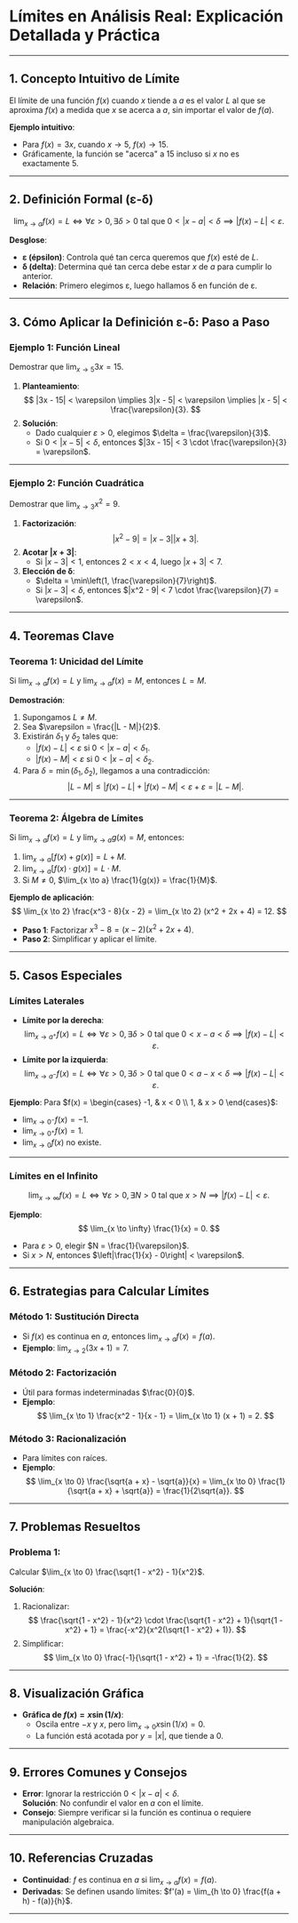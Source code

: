 # Límites en Análisis Real: Explicación Detallada y Práctica

---

## 1. **Concepto Intuitivo de Límite**
El límite de una función $f(x)$ cuando $x$ tiende a $a$ es el valor $L$ al que se aproxima $f(x)$ a medida que $x$ se acerca a $a$, sin importar el valor de $f(a)$.

**Ejemplo intuitivo**:
- Para $f(x) = 3x$, cuando $x \to 5$, $f(x) \to 15$.  
- Gráficamente, la función se "acerca" a 15 incluso si $x$ no es exactamente 5.

---

## 2. **Definición Formal (ε-δ)**
$$
\lim_{x \to a} f(x) = L \iff \forall \varepsilon > 0, \exists \delta > 0 \text{ tal que } 0 < |x - a| < \delta \implies |f(x) - L| < \varepsilon.
$$

**Desglose**:
- **ε (épsilon)**: Controla qué tan cerca queremos que $f(x)$ esté de $L$.
- **δ (delta)**: Determina qué tan cerca debe estar $x$ de $a$ para cumplir lo anterior.
- **Relación**: Primero elegimos ε, luego hallamos δ en función de ε.

---

## 3. **Cómo Aplicar la Definición ε-δ: Paso a Paso**

### **Ejemplo 1: Función Lineal**  
Demostrar que $\lim_{x \to 5} 3x = 15$.

1. **Planteamiento**:
   $$
   |3x - 15| < \varepsilon \implies 3|x - 5| < \varepsilon \implies |x - 5| < \frac{\varepsilon}{3}.
   $$
2. **Solución**:
   - Dado cualquier $\varepsilon > 0$, elegimos $\delta = \frac{\varepsilon}{3}$.
   - Si $0 < |x - 5| < \delta$, entonces $|3x - 15| < 3 \cdot \frac{\varepsilon}{3} = \varepsilon$.

---

### **Ejemplo 2: Función Cuadrática**  
Demostrar que $\lim_{x \to 3} x^2 = 9$.

1. **Factorización**:
   $$
   |x^2 - 9| = |x - 3||x + 3|.
   $$
2. **Acotar $|x + 3|$**:
   - Si $|x - 3| < 1$, entonces $2 < x < 4$, luego $|x + 3| < 7$.
3. **Elección de δ**:
   - $\delta = \min\left(1, \frac{\varepsilon}{7}\right)$.
   - Si $|x - 3| < \delta$, entonces $|x^2 - 9| < 7 \cdot \frac{\varepsilon}{7} = \varepsilon$.

---

## 4. **Teoremas Clave**

### **Teorema 1: Unicidad del Límite**
Si $\lim_{x \to a} f(x) = L$ y $\lim_{x \to a} f(x) = M$, entonces $L = M$.

**Demostración**:
1. Supongamos $L \neq M$.
2. Sea $\varepsilon = \frac{|L - M|}{2}$.
3. Existirán $\delta_1$ y $\delta_2$ tales que:
   - $|f(x) - L| < \varepsilon$ si $0 < |x - a| < \delta_1$.
   - $|f(x) - M| < \varepsilon$ si $0 < |x - a| < \delta_2$.
4. Para $\delta = \min(\delta_1, \delta_2)$, llegamos a una contradicción:
   $$
   |L - M| \leq |f(x) - L| + |f(x) - M| < \varepsilon + \varepsilon = |L - M|.
   $$

---

### **Teorema 2: Álgebra de Límites**
Si $\lim_{x \to a} f(x) = L$ y $\lim_{x \to a} g(x) = M$, entonces:
1. $\lim_{x \to a} [f(x) + g(x)] = L + M$.
2. $\lim_{x \to a} [f(x) \cdot g(x)] = L \cdot M$.
3. Si $M \neq 0$, $\lim_{x \to a} \frac{1}{g(x)} = \frac{1}{M}$.

**Ejemplo de aplicación**:
$$
\lim_{x \to 2} \frac{x^3 - 8}{x - 2} = \lim_{x \to 2} (x^2 + 2x + 4) = 12.
$$
- **Paso 1**: Factorizar $x^3 - 8 = (x - 2)(x^2 + 2x + 4)$.
- **Paso 2**: Simplificar y aplicar el límite.

---

## 5. **Casos Especiales**

### **Límites Laterales**
- **Límite por la derecha**:
  $$
  \lim_{x \to a^+} f(x) = L \iff \forall \varepsilon > 0, \exists \delta > 0 \text{ tal que } 0 < x - a < \delta \implies |f(x) - L| < \varepsilon.
  $$
- **Límite por la izquierda**:
  $$
  \lim_{x \to a^-} f(x) = L \iff \forall \varepsilon > 0, \exists \delta > 0 \text{ tal que } 0 < a - x < \delta \implies |f(x) - L| < \varepsilon.
  $$

**Ejemplo**:
Para $f(x) = \begin{cases} -1, & x < 0 \\ 1, & x > 0 \end{cases}$:
- $\lim_{x \to 0^-} f(x) = -1$.
- $\lim_{x \to 0^+} f(x) = 1$.
- $\lim_{x \to 0} f(x)$ no existe.

---

### **Límites en el Infinito**
$$
\lim_{x \to \infty} f(x) = L \iff \forall \varepsilon > 0, \exists N > 0 \text{ tal que } x > N \implies |f(x) - L| < \varepsilon.
$$

**Ejemplo**:
$$
\lim_{x \to \infty} \frac{1}{x} = 0.
$$
- Para $\varepsilon > 0$, elegir $N = \frac{1}{\varepsilon}$.
- Si $x > N$, entonces $\left|\frac{1}{x} - 0\right| < \varepsilon$.

---

## 6. **Estrategias para Calcular Límites**

### **Método 1: Sustitución Directa**
- Si $f(x)$ es continua en $a$, entonces $\lim_{x \to a} f(x) = f(a)$.
- **Ejemplo**: $\lim_{x \to 2} (3x + 1) = 7$.

### **Método 2: Factorización**
- Útil para formas indeterminadas $\frac{0}{0}$.
- **Ejemplo**:
  $$
  \lim_{x \to 1} \frac{x^2 - 1}{x - 1} = \lim_{x \to 1} (x + 1) = 2.
  $$

### **Método 3: Racionalización**
- Para límites con raíces.
- **Ejemplo**:
  $$
  \lim_{x \to 0} \frac{\sqrt{a + x} - \sqrt{a}}{x} = \lim_{x \to 0} \frac{1}{\sqrt{a + x} + \sqrt{a}} = \frac{1}{2\sqrt{a}}.
  $$

---

## 7. **Problemas Resueltos**

### **Problema 1**:
Calcular $\lim_{x \to 0} \frac{\sqrt{1 - x^2} - 1}{x^2}$.

**Solución**:
1. Racionalizar:
   $$
   \frac{\sqrt{1 - x^2} - 1}{x^2} \cdot \frac{\sqrt{1 - x^2} + 1}{\sqrt{1 - x^2} + 1} = \frac{-x^2}{x^2(\sqrt{1 - x^2} + 1)}.
   $$
2. Simplificar:
   $$
   \lim_{x \to 0} \frac{-1}{\sqrt{1 - x^2} + 1} = -\frac{1}{2}.
   $$

---

## 8. **Visualización Gráfica**
- **Gráfica de $f(x) = x \sin(1/x)$**:
  - Oscila entre $-x$ y $x$, pero $\lim_{x \to 0} x \sin(1/x) = 0$.
  - La función está acotada por $y = |x|$, que tiende a 0.

---

## 9. **Errores Comunes y Consejos**
- **Error**: Ignorar la restricción $0 < |x - a| < \delta$.  
  **Solución**: No confundir el valor en $a$ con el límite.
- **Consejo**: Siempre verificar si la función es continua o requiere manipulación algebraica.

---

## 10. **Referencias Cruzadas**
- **Continuidad**: $f$ es continua en $a$ si $\lim_{x \to a} f(x) = f(a)$.
- **Derivadas**: Se definen usando límites: $f'(a) = \lim_{h \to 0} \frac{f(a + h) - f(a)}{h}$.

---
